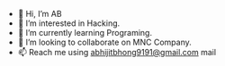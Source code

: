 - 👋 Hi, I’m AB
- 👀 I’m interested in Hacking.
- 🌱 I’m currently learning Programing.
- 💞️ I’m looking to collaborate on MNC Company.
- 📫 Reach me using abhijitbhong9191@gmail.com mail

<!---
AB9191/AB9191 is a ✨ special ✨ repository because its `README.md` (this file) appears on your GitHub profile.
You can click the Preview link to take a look at your changes.
--->
